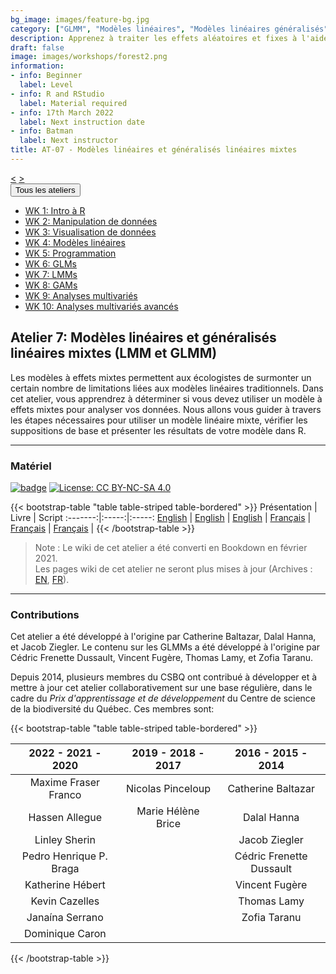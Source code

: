 ```yaml
---
bg_image: images/feature-bg.jpg
category: ["GLMM", "Modèles linéaires", "Modèles linéaires généralisés", "Modèles mixtes", "LMM"]
description: Apprenez à traiter les effets aléatoires et fixes à l'aide de LMM et GLMM!
draft: false
image: images/workshops/forest2.png
information:
- info: Beginner
  label: Level
- info: R and RStudio
  label: Material required
- info: 17th March 2022
  label: Next instruction date
- info: Batman
  label: Next instructor
title: AT-07 - Modèles linéaires et généralisés linéaires mixtes
---
```

<div class="btn-group" role="group" aria-label="...">
  <a href="https://r.qcbs.ca/workshops/r-workshop-06/" button type="button" class="btn btn-default"><</button></a>
  <a href="https://r.qcbs.ca/workshops/r-workshop-08/"button type="button" class="btn btn-default">></button></a>

<div class="btn-group" role="group">
    <button type="button" class="btn btn-default dropdown-toggle" data-toggle="dropdown" aria-haspopup="true" aria-expanded="false">
      Tous les ateliers
      <span class="caret"></span>
    </button>
    <ul class="dropdown-menu">
      <li><a href="https://r.qcbs.ca/workshops/r-workshop-01/">WK 1: Intro à R</a></li>
      <li><a href="https://r.qcbs.ca/workshops/r-workshop-02/">WK 2: Manipulation de données</a></li>
      <li><a href="https://r.qcbs.ca/workshops/r-workshop-03/">WK 3: Visualisation de données</a></li>
      <li><a href="https://r.qcbs.ca/workshops/r-workshop-04/">WK 4: Modèles linéaires</a></li>
      <li><a href="https://r.qcbs.ca/workshops/r-workshop-05/">WK 5: Programmation</a></li>
      <li><a href="https://r.qcbs.ca/workshops/r-workshop-06/">WK 6: GLMs</a></li>
      <li><a href="https://r.qcbs.ca/workshops/r-workshop-07/">WK 7: LMMs</a></li>
      <li><a href="https://r.qcbs.ca/workshops/r-workshop-08/">WK 8: GAMs</a></li>
      <li><a href="https://r.qcbs.ca/workshops/r-workshop-09/">WK 9: Analyses multivariés</a></li>
      <li><a href="https://r.qcbs.ca/workshops/r-workshop-10/">WK 10: Analyses multivariés avancés</a></li>
    </ul>
  </div>
</div>

## Atelier 7: Modèles linéaires et généralisés linéaires mixtes (LMM et GLMM)

Les modèles à effets mixtes permettent aux écologistes de surmonter un certain nombre de limitations liées aux modèles linéaires traditionnels. Dans cet atelier, vous apprendrez à déterminer si vous devez utiliser un modèle à effets mixtes pour analyser vos données. Nous allons vous guider à travers les étapes nécessaires pour utiliser un modèle linéaire mixte, vérifier les suppositions de base et présenter les résultats de votre modèle dans R.

----

### Matériel

[![badge](https://img.shields.io/static/v1?style=flat&label=GitHub&message=07&color=blue&logo=github)](https://github.com/QCBSRworkshops/workshop07) [![License: CC BY-NC-SA 4.0](https://img.shields.io/badge/License-CC%20BY--NC--SA%204.0-orange.svg)](https://creativecommons.org/licenses/by-nc-sa/4.0/)

{{< bootstrap-table "table table-striped table-bordered" >}}
 Présentation | Livre | Script 
:-------:|:-----:|:-----:
<a href="https://r.qcbs.ca/workshop07/pres-en/workshop07-pres-en.html" button type="button" class="btn btn-default">English</button></a> | <a href="https://r.qcbs.ca/workshop07/book-en/index.html" button type="button" class="btn btn-default">English</button></a> | <a href="https://r.qcbs.ca/workshop07/book-en/workshop07-script-en.R" button type="button" class="btn btn-default">English</button></a> | 
<a href="https://r.qcbs.ca/workshop07/pres-fr/workshop07-pres-fr.html" button type="button" class="btn btn-default">Français</button></a> | <a href="https://r.qcbs.ca/workshop07/book-fr/index.html" button type="button" class="btn btn-default">Français</button></a> | <a href="https://r.qcbs.ca/workshop07/book-fr/workshop07-script-fr.R" button type="button" class="btn btn-default">Français</button></a> | 
{{< /bootstrap-table >}}

> Note : Le wiki de cet atelier a été converti en Bookdown en février 2021. <br>
> Les pages wiki de cet atelier ne seront plus mises à jour (Archives : [EN](https://wiki.qcbs.ca/r_workshop6), [FR](https://wiki.qcbs.ca/r_atelier6)).


----

### Contributions

Cet atelier a été développé à l'origine par Catherine Baltazar, Dalal Hanna, et Jacob Ziegler. Le contenu sur les GLMMs a été développé à l'origine par Cédric Frenette Dussault, Vincent Fugère, Thomas Lamy, et Zofia Taranu.

Depuis 2014, plusieurs membres du CSBQ ont contribué à développer et à mettre à jour cet atelier collaborativement sur une base régulière, dans le cadre du *Prix d'apprentissage et de développement* du Centre de science de la biodiversité du Québec. Ces membres sont:

{{< bootstrap-table "table table-striped table-bordered" >}}

|      2022 - 2021 - 2020     |      2019 - 2018 - 2017     |      2016 - 2015 - 2014      |
|:---------------------------:|:---------------------------:|:----------------------------:|
| Maxime Fraser Franco    |     Nicolas Pinceloup   | Catherine Baltazar |
|  Hassen Allegue         |      Marie Hélène Brice  |        Dalal Hanna       |
|     Linley Sherin       |                      |       Jacob Ziegler       |
| Pedro Henrique P. Braga |                             |      Cédric Frenette Dussault  |
|   Katherine Hébert      |                             |    Vincent Fugère         |
|   Kevin Cazelles        |                             |    Thomas Lamy      |
|    Janaína Serrano      |                             |    Zofia Taranu      |
|    Dominique Caron      |                             |                     |

{{< /bootstrap-table >}}
